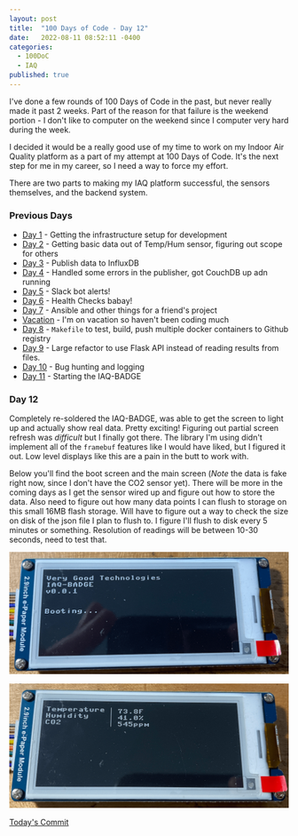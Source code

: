```yaml
---
layout: post
title:  "100 Days of Code - Day 12"
date:   2022-08-11 08:52:11 -0400
categories:
  - 100DoC
  - IAQ
published: true
---
```


I've done a few rounds of 100 Days of Code in the past, but never really made it past 2 weeks. Part of the reason for that failure is the weekend portion - I don't like to computer on the weekend since I computer very hard during the week.

I decided it would be a really good use of my time to work on my Indoor Air Quality platform as a part of my attempt at 100 Days of Code. It's the next step for me in my career, so I need a way to force my effort. 

There are two parts to making my IAQ platform successful, the sensors themselves, and the backend system.

### Previous Days

- [Day 1](/100doc-day1) - Getting the infrastructure setup for development
- [Day 2](/100doc-day2) - Getting basic data out of Temp/Hum sensor, figuring out scope for others
- [Day 3](/100doc-day3) - Publish data to InfluxDB
- [Day 4](/100doc-day4) - Handled some errors in the publisher, got CouchDB up adn running
- [Day 5](/100doc-day5) - Slack bot alerts!
- [Day 6](/100doc-day6) - Health Checks babay!
- [Day 7](/100doc-day7) - Ansible and other things for a friend's project
- [Vacation](/100doc-vacation) - I'm on vacation so haven't been coding much
- [Day 8](/100doc-day8) - `Makefile` to test, build, push multiple docker containers to Github registry
- [Day 9](/100doc-day9) - Large refactor to use Flask API instead of reading results from files. 
- [Day 10](/100doc-day10) - Bug hunting and logging
- [Day 11](/100doc-day11) - Starting the IAQ-BADGE

### Day 12

Completely re-soldered the IAQ-BADGE, was able to get the screen to light up and actually show real data. Pretty exciting! Figuring out partial screen refresh was _difficult_ but I finally got there. The library I'm using didn't implement all of the `framebuf` features like I would have liked, but I figured it out. Low level displays like this are a pain in the butt to work with.

Below you'll find the boot screen and the main screen (*Note* the data is fake right now, since I don't have the CO2 sensor yet). There will be more in the coming days as I get the sensor wired up and figure out how to store the data. Also need to figure out how many data points I can flush to storage on this small 16MB flash storage. Will have to figure out a way to check the size on disk of the json file I plan to flush to. I figure I'll flush to disk every 5 minutes or something. Resolution of readings will be between 10-30 seconds, need to test that.

![IAQ-BADGE Boot Screen](/assets/images/100doc-day12-booting.png)

![IAQ-BADGE Main Screen](/assets/images/100doc-day12-main.png)

[Today's Commit](https://github.com/Very-Good-Technologies/iaq-badge/commit/a2d5a1cc433c71d8fd223ed88d08644a119b67e4)
